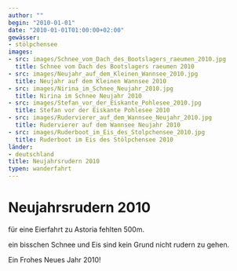 ```yaml
---
author: ""
begin: "2010-01-01"
date: "2010-01-01T01:00:00+02:00"
gewässer: 
- stölpchensee
images:
- src: images/Schnee_vom_Dach_des_Bootslagers_raeumen_2010.jpg
  title: Schnee vom Dach des Bootslagers raeumen 2010
- src: images/Neujahr_auf_dem_Kleinen_Wannsee_2010.jpg
  title: Neujahr auf dem Kleinen Wannsee 2010
- src: images/Nirina_im_Schnee_Neujahr_2010.jpg
  title: Nirina im Schnee Neujahr 2010
- src: images/Stefan_vor_der_Eiskante_Pohlesee_2010.jpg
  title: Stefan vor der Eiskante Pohlesee 2010
- src: images/Rudervierer_auf_dem_Wannsee_Neujahr_2010.jpg
  title: Rudervierer auf dem Wannsee Neujahr 2010
- src: images/Ruderboot_im_Eis_des_Stolpchensee_2010.jpg
  title: Ruderboot im Eis des Stölpchensee 2010
länder:
- deutschland
title: Neujahrsrudern 2010
typen: wanderfahrt
---
```




# Neujahrsrudern 2010


für eine Eierfahrt zu Astoria fehlten 500m.

ein bisschen Schnee und Eis sind kein Grund nicht rudern zu gehen.

Ein Frohes Neues Jahr 2010!
